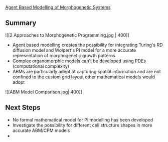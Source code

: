 
[Agent Based Modelling of Morphogenetic Systems](https://pmc.ncbi.nlm.nih.gov/articles/PMC6438454/) 
## Summary

![[2 Approaches to Morphogenetic Programming.jpg | 400]]

- Agent based modelling creates the possibility for integrating Turing's RD diffusion model and Wolpert's PI model for a more accurate representation of morphogenetic growth patterns
- Complex organomorphic models can't be developed using PDEs (computational complexity)
- ABMs are particularly adept at capturing spatial information and are not confined to the custom grid layout other mathematical models would adopt

![[ABM Model Comparison.jpg| 400]]

## Next Steps

- No formal mathematical model for PI modelling has been developed
- Investigate the possibility for different cell structure shapes in more accurate ABM/CPM models
- 